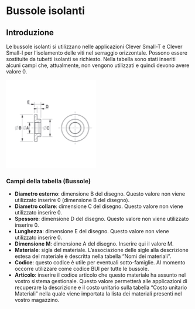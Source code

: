 # Bussole isolanti

## Introduzione
Le bussole isolanti si utilizzano nelle applicazioni Clever Small-T e Clever Small-I per l’isolamento delle viti nel serraggio orizzontale. Possono essere sostituite da tubetti isolanti se richiesto. Nella tabella sono stati inseriti alcuni campi che, attualmente, non vengono utilizzati e quindi devono avere valore 0. 

<img src="img/BussoleIsolanti.png" height="240px">

### Campi della tabella (Bussole)
- **Diametro esterno**: dimensione B del disegno. Questo valore non viene utilizzato inserire 0 (dimensione B del disegno).
- **Diametro collare**: dimensione C del disegno. Questo valore non viene utilizzato inserire 0.
- **Spessore**: dimensione D del disegno. Questo valore non viene utilizzato inserire 0.
- **Lunghezza**: dimensione E del disegno. Questo valore non viene utilizzato inserire 0.
- **Dimensione M**: dimensione A del disegno. Inserire qui il valore M.
- **Materiale**: sigla del materiale. L’associazione delle sigle alla descrizione estesa del materiale è descritta nella tabella “Nomi dei materiali”.
- **Codice**: questo codice è utile per eventuali sotto-famiglie. Al momento occorre utilizzare come codice BUI per tutte le bussole.
- **Articolo**: inserire il codice articolo che questo materiale ha assunto nel vostro sistema gestionale. Questo valore permetterà alle applicazioni di recuperare la descrizione e il costo unitario sulla tabella “Costo unitario Materiali” nella quale viene importata la lista dei materiali presenti nel vostro magazzino.
